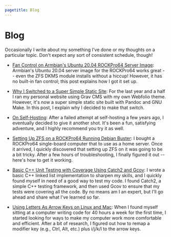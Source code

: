 ```yaml
---
pagetitle: Blog
---
```


# Blog

Occasionally I write about my something I've done or my thoughts on a particular topic. Don't expect any sort of consistent schedule, though!

- [Fan Control on Armbian's Ubuntu 20.04 ROCKPro64 Server Image](./rockpro64-fan-control.html): Armbian's Ubuntu 20.04 server image for the ROCKPro64 works great -- even the ZFS DKMS module installs without a hiccup! However, it has no built-in fan control; this post explains how I got it set up.

- [Why I Switched to a Super Simple Static Site](./switch-to-static.html): For the last year and a half I ran my personal website using Grav CMS with my own Webfolio theme. However, it's now a super simple static site built with Pandoc and GNU Make. In this post, I explain why I decided to make that switch.

- [On Self-Hosting](./on-self-hosting.html): After a failed attempt at self-hosting a few years ago, I eventually decided to give it another shot. It's been a fun, satisfying adventure, and I highly recommend you try it as well.

- [Setting Up ZFS on a ROCKPro64 Running Debian Buster](./zfs-on-rockpro64.html): I bought a ROCKPro64 single-board computer that to use as a home server. Once it arrived, I quickly discovered that setting up ZFS on it was going to be a bit tricky. After a few hours of troubleshooting, I finally figured it out -- here's how to get it working.

- [Basic C++ Unit Testing with Coverage Using Catch2 and Gcov](./cpp-testing-with-coverage.html): I wrote a basic C++ linked list implementation to sharpen my skills, and I quickly found myself in need of a good way to test my code. I found Catch2, a simple C++ testing framework, and then used Gcov to ensure that my tests were covering all the code. By no means am I an expert, but I'll go ahead and share what I've learned so far.

- [Using Letters As Arrow Keys on Linux and Mac](./letters-as-arrow-keys.html): When I found myself sitting at a computer writing code for 40 hours a week for the first time, I started looking for ways to make my computer work more comfortable and efficient. After a bit of research, I figured out how to remap a modifier key (e.g., Ctrl, Alt, etc.) plus i/j/k/l to the arrow keys.

